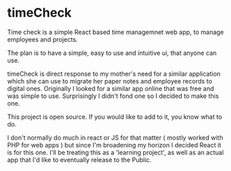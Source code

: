# timeCheck 

Time check is a simple React based time managemnet web app, to manage employees and projects.

The plan is to have a simple, easy to use and intuitive ui, that anyone can use.

timeCheck is direct response to my mother's need for a similar application which she can use to migrate her paper notes and employee records to digital ones.
Originally I looked for a similar app online that was free and was simple to use. Surprisingly I didn't fond one so I decided to make 
this one. 
 
This project is open source. If you would like to add to it, you know what to do.

I don't normally do much in react or JS for that matter ( mostly worked with PHP for web apps ) but since I'm broadening my horizon I decided React 
it is for this one. I'll be treating this as a 'learning project', as well as an actual app that I'd like to eventually release to the Public.


